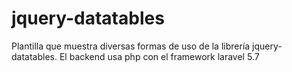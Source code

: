 # jquery-datatables
Plantilla que muestra diversas formas de uso de la librería jquery-datatables. El backend usa php con el framework laravel 5.7
